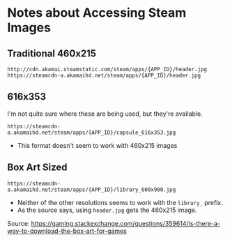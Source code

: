 # Notes about Accessing Steam Images

## Traditional 460x215

```
http://cdn.akamai.steamstatic.com/steam/apps/{APP_ID}/header.jpg
https://steamcdn-a.akamaihd.net/steam/apps/{APP_ID}/header.jpg
```

## 616x353

I'm not quite sure where these are being used, but they're available.

```
https://steamcdn-a.akamaihd.net/steam/apps/{APP_ID}/capsule_616x353.jpg
```

 - This format doesn't seem to work with 460x215 images

## Box Art Sized

```
https://steamcdn-a.akamaihd.net/steam/apps/{APP_ID}/library_600x900.jpg
```

- Neither of the other resolutions seems to work with the `library_` prefix.
- As the source says, using `header.jpg` gets the 460x215 image.

Source: https://gaming.stackexchange.com/questions/359614/is-there-a-way-to-download-the-box-art-for-games
